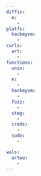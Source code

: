 ```yaml
---
diffis:
  e:
    -
platfs:
  hackmyvm:
    -
curls:
  art:
    -
functions:
  unix:
    -
  e:
    -
  hackmyvm:
    -
  fuzz:
    -
  steg:
    -
  creds:
    -
  sudo:
    -

wals:
  artwu:
    -
---
```

